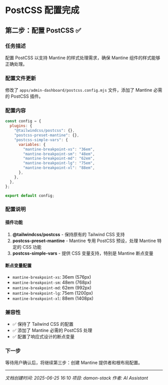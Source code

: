 # PostCSS 配置完成

## 第二步：配置 PostCSS ✅

### 任务描述
配置 PostCSS 以支持 Mantine 的样式处理需求，确保 Mantine 组件的样式能够正确处理。

### 配置文件更新
修改了 `apps/admin-dashboard/postcss.config.mjs` 文件，添加了 Mantine 必需的 PostCSS 插件。

### 配置内容

```javascript
const config = {
  plugins: {
    "@tailwindcss/postcss": {},
    "postcss-preset-mantine": {},
    "postcss-simple-vars": {
      variables: {
        "mantine-breakpoint-xs": "36em",
        "mantine-breakpoint-sm": "48em", 
        "mantine-breakpoint-md": "62em",
        "mantine-breakpoint-lg": "75em",
        "mantine-breakpoint-xl": "88em",
      },
    },
  },
};

export default config;
```

### 配置说明

#### 插件功能
1. **@tailwindcss/postcss** - 保持原有的 Tailwind CSS 支持
2. **postcss-preset-mantine** - Mantine 专用 PostCSS 预设，处理 Mantine 特定的 CSS 功能
3. **postcss-simple-vars** - 提供 CSS 变量支持，特别是 Mantine 断点变量

#### 断点变量配置
- `mantine-breakpoint-xs`: 36em (576px)
- `mantine-breakpoint-sm`: 48em (768px)
- `mantine-breakpoint-md`: 62em (992px)
- `mantine-breakpoint-lg`: 75em (1200px)
- `mantine-breakpoint-xl`: 88em (1408px)

### 兼容性
- ✅ 保持了 Tailwind CSS 的配置
- ✅ 添加了 Mantine 必需的 PostCSS 处理
- ✅ 配置了响应式设计的断点变量

### 下一步
等待用户确认后，将继续第三步：创建 Mantine 提供者和根布局配置。

---
*文档创建时间: 2025-06-25 16:10*
*项目: damon-stack*
*作者: AI Assistant* 